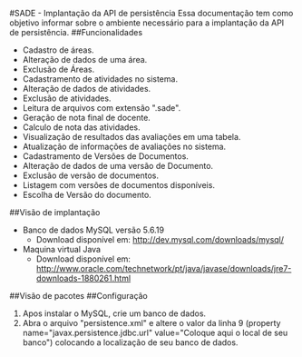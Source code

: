 #SADE - Implantação da API de persistência
Essa documentação tem como objetivo informar sobre o ambiente necessário para a implantação da API de persistência.
##Funcionalidades
* Cadastro de áreas.
* Alteração de dados de uma área.
* Exclusão de Áreas.
* Cadastramento de atividades no sistema.
* Alteração de dados de atividades.
* Exclusão de atividades.
* Leitura de arquivos com extensão ".sade".
* Geração de nota final de docente.
* Calculo de nota das atividades.
* Visualização de resultados das avaliações em uma tabela.
* Atualização de informações de avaliações no sistema.
* Cadastramento de Versões de Documentos.
* Alteração de dados de uma versão de Documento.
* Exclusão de versão de documentos.
* Listagem com versões de documentos disponíveis.
* Escolha de Versão do documento.

##Visão de implantação
* Banco de dados MySQL versão 5.6.19
  * Download disponível em: http://dev.mysql.com/downloads/mysql/
* Maquina virtual Java
  * Download disponível em: http://www.oracle.com/technetwork/pt/java/javase/downloads/jre7-downloads-1880261.html

##Visão de pacotes
##Configuração
1. Apos instalar o MySQL, crie um banco de dados.
2. Abra o arquivo "persistence.xml" e altere o valor da linha 9 (property name="javax.persistence.jdbc.url" value="Coloque aqui o local de seu banco") colocando a localização de seu banco de dados.

